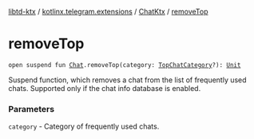 [libtd-ktx](../../index.md) / [kotlinx.telegram.extensions](../index.md) / [ChatKtx](index.md) / [removeTop](./remove-top.md)

# removeTop

`open suspend fun `[`Chat`](https://tdlibx.github.io/td/docs/org/drinkless/td/libcore/telegram/TdApi/Chat.html)`.removeTop(category: `[`TopChatCategory`](https://tdlibx.github.io/td/docs/org/drinkless/td/libcore/telegram/TdApi/TopChatCategory.html)`?): `[`Unit`](https://kotlinlang.org/api/latest/jvm/stdlib/kotlin/-unit/index.html)

Suspend function, which removes a chat from the list of frequently used chats. Supported only
if the chat info database is enabled.

### Parameters

`category` - Category of frequently used chats.